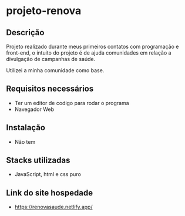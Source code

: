 ﻿# projeto-renova

## Descrição

Projeto realizado durante meus primeiros contatos com programação e front-end, o intuito do projeto é de ajuda comunidades em relação a divulgação de campanhas de saúde.

Utilizei a minha comunidade como base.

## Requisitos necessários
- Ter um editor de codigo para rodar o programa
- Navegador Web

## Instalação

- Não tem

## Stacks utilizadas
- JavaScript, html e css puro

## Link do site hospedade
- https://renovasaude.netlify.app/
